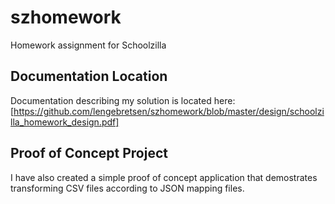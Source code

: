 szhomework
==========

Homework assignment for Schoolzilla

Documentation Location
-----------------------
Documentation describing my solution is located here:
[https://github.com/lengebretsen/szhomework/blob/master/design/schoolzilla_homework_design.pdf]

Proof of Concept Project
-------------------------
I have also created a simple proof of concept application that demostrates transforming CSV files according to JSON mapping files.
